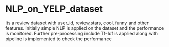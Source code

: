 # NLP_on_YELP_dataset
Its a review dataset with user_id, review,stars, cool, funny and other features. Initially simple NLP is applied on the dataset and the performance is monitored. Further pre-processing include Tf-Idf is applied along with pipeline is implemented to check the performance
